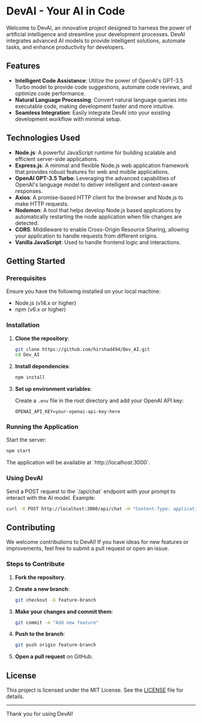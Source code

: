 # DevAI - Your AI in Code

Welcome to DevAI, an innovative project designed to harness the power of artificial intelligence and streamline your development processes. DevAI integrates advanced AI models to provide intelligent solutions, automate tasks, and enhance productivity for developers.

## Features

- **Intelligent Code Assistance**: Utilize the power of OpenAI's GPT-3.5 Turbo model to provide code suggestions, automate code reviews, and optimize code performance.
- **Natural Language Processing**: Convert natural language queries into executable code, making development faster and more intuitive.
- **Seamless Integration**: Easily integrate DevAI into your existing development workflow with minimal setup.

## Technologies Used

- **Node.js**: A powerful JavaScript runtime for building scalable and efficient server-side applications.
- **Express.js**: A minimal and flexible Node.js web application framework that provides robust features for web and mobile applications.
- **OpenAI GPT-3.5 Turbo**: Leveraging the advanced capabilities of OpenAI's language model to deliver intelligent and context-aware responses.
- **Axios**: A promise-based HTTP client for the browser and Node.js to make HTTP requests.
- **Nodemon**: A tool that helps develop Node.js based applications by automatically restarting the node application when file changes are detected.
- **CORS**: Middleware to enable Cross-Origin Resource Sharing, allowing your application to handle requests from different origins.
- **Vanilla JavaScript**: Used to handle frontend logic and interactions.

## Getting Started

### Prerequisites

Ensure you have the following installed on your local machine:

- Node.js (v14.x or higher)
- npm (v6.x or higher)

### Installation

1. **Clone the repository**:

    ```bash
    git clone https://github.com/hirshad494/Dev_AI.git
    cd Dev_AI
    ```

2. **Install dependencies**:

    ```bash
    npm install
    ```

3. **Set up environment variables**:

    Create a `.env` file in the root directory and add your OpenAI API key:

    ```plaintext
    OPENAI_API_KEY=your-openai-api-key-here
    ```

### Running the Application

Start the server:

```bash
npm start
```

The application will be available at \`http://localhost:3000\`.

### Using DevAI

Send a POST request to the \`/api/chat\` endpoint with your prompt to interact with the AI model. Example:

```bash
curl -X POST http://localhost:3000/api/chat -H "Content-Type: application/json" -d '{"prompt": "Explain the concept of closures in JavaScript"}'
```

## Contributing

We welcome contributions to DevAI! If you have ideas for new features or improvements, feel free to submit a pull request or open an issue.

### Steps to Contribute

1. **Fork the repository**.
2. **Create a new branch**:

    ```bash
    git checkout -b feature-branch
    ```

3. **Make your changes and commit them**:

    ```bash
    git commit -m "Add new feature"
    ```

4. **Push to the branch**:

    ```bash
    git push origin feature-branch
    ```

5. **Open a pull request** on GitHub.

## License

This project is licensed under the MIT License. See the [LICENSE](LICENSE) file for details.

---

Thank you for using DevAI!